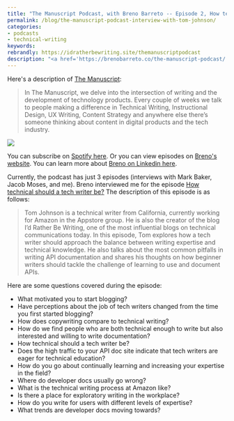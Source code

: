 ```yaml
---
title: "The Manuscript Podcast, with Breno Barreto -- Episode 2, How technical should a tech writer be?"
permalink: /blog/the-manuscript-podcast-interview-with-tom-johnson/
categories:
- podcasts
- technical-writing
keywords:
rebrandly: https://idratherbewriting.site/themanuscriptpodcast
description: "<a href='https://brenobarreto.co/the-manuscript-podcast/'>The Manuscript</a> is a new tech comm podcast produced by Breno Barreto, a technical writer working for VTEX in Brazil. Breno interviewed me for episode 2, titled <i>How technical should a tech writer be?</i> In this podcast, we talked about changes in the tech comm field, how I got started, comparisons with copywriting, API docs, processes for tech writing at Amazon, explanatory writing versus exploratory writing, trends I'm seeing, and more."
---
```


Here's a description of [The Manuscript](https://open.spotify.com/show/3fxF61LYR4BBDAv6YhZV5r):

> In The Manuscript, we delve into the intersection of writing and the development of technology products. Every couple of weeks we talk to people making a difference in Technical Writing, Instructional Design, UX Writing, Content Strategy and anywhere else there’s someone thinking about content in digital products and the tech industry.

<a href="https://open.spotify.com/show/3fxF61LYR4BBDAv6YhZV5r"><img src="https://idratherbewritingmedia.com/images/the-manuscript-on-spotify.png"/></a>

You can subscribe on [Spotify here](https://open.spotify.com/show/3fxF61LYR4BBDAv6YhZV5r). Or you can view episodes on [Breno's website](https://brenobarreto.co/the-manuscript-podcast/). You can learn more about [Breno on Linkedin here](https://www.linkedin.com/in/breno-barreto/).

Currently, the podcast has just 3 episodes (interviews with Mark Baker, Jacob Moses, and me). Breno interviewed me for the episode [How technical should a tech writer be?](https://open.spotify.com/episode/54LXLyvHEOnZQuikBbjWDm) The description of this episode is as follows:

> Tom Johnson is a technical writer from California, currently working for Amazon in the Appstore group. He is also the creator of the blog I’d Rather Be Writing, one of the most influential blogs on technical communications today. In this episode, Tom explores how a tech writer should approach the balance between writing expertise and technical knowledge. He also talks about the most common pitfalls in writing API documentation and shares his thoughts on how beginner writers should tackle the challenge of learning to use and document APIs.

Here are some questions covered during the episode:

* What motivated you to start blogging?
* Have perceptions about the job of tech writers changed from the time you first started blogging?
* How does copywriting compare to technical writing?
* How do we find people who are both technical enough to write but also interested and willing to write documentation?
* How technical should a tech writer be?
* Does the high traffic to your API doc site indicate that tech writers are eager for technical education?
* How do you go about continually learning and increasing your expertise in the field?
* Where do developer docs usually go wrong?
* What is the technical writing process at Amazon like?
* Is there a place for exploratory writing in the workplace?
* How do you write for users with different levels of expertise?
* What trends are developer docs moving towards?
